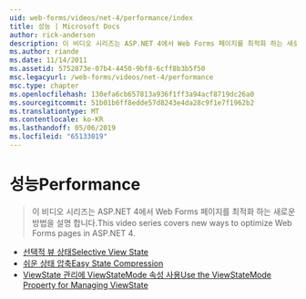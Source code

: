 ```yaml
---
uid: web-forms/videos/net-4/performance/index
title: 성능 | Microsoft Docs
author: rick-anderson
description: 이 비디오 시리즈는 ASP.NET 4에서 Web Forms 페이지를 최적화 하는 새로운 방법을 설명 합니다.
ms.author: riande
ms.date: 11/14/2011
ms.assetid: 5752873e-07b4-4450-9bf8-6cff8b3b5f50
msc.legacyurl: /web-forms/videos/net-4/performance
msc.type: chapter
ms.openlocfilehash: 130efa6cb657813a936f1ff3a94acf8719dc26a0
ms.sourcegitcommit: 51b01b6ff8edde57d8243e4da28c9f1e7f1962b2
ms.translationtype: MT
ms.contentlocale: ko-KR
ms.lasthandoff: 05/06/2019
ms.locfileid: "65133019"
---
```

# <a name="performance"></a><span data-ttu-id="1b27c-103">성능</span><span class="sxs-lookup"><span data-stu-id="1b27c-103">Performance</span></span>

> <span data-ttu-id="1b27c-104">이 비디오 시리즈는 ASP.NET 4에서 Web Forms 페이지를 최적화 하는 새로운 방법을 설명 합니다.</span><span class="sxs-lookup"><span data-stu-id="1b27c-104">This video series covers new ways to optimize Web Forms pages in ASP.NET 4.</span></span>

- [<span data-ttu-id="1b27c-105">선택적 뷰 상태</span><span class="sxs-lookup"><span data-stu-id="1b27c-105">Selective View State</span></span>](aspnet-4-quick-hit-selective-view-state.md)
- [<span data-ttu-id="1b27c-106">쉬운 상태 압축</span><span class="sxs-lookup"><span data-stu-id="1b27c-106">Easy State Compression</span></span>](aspnet-4-quick-hit-easy-state-compression.md)
- [<span data-ttu-id="1b27c-107">ViewState 관리에 ViewStateMode 속성 사용</span><span class="sxs-lookup"><span data-stu-id="1b27c-107">Use the ViewStateMode Property for Managing ViewState</span></span>](how-do-i-use-the-viewstatemode-property-for-managing-viewstate.md)
